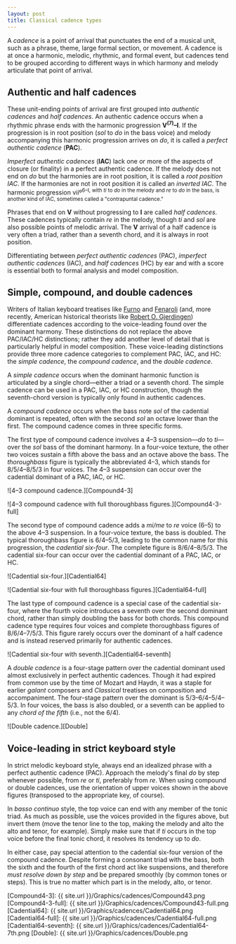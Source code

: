 ```yaml
---
layout: post
title: Classical cadence types
---
```


A *cadence* is a point of arrival that punctuates the end of a musical unit, such as a phrase, theme, large formal section, or movement. A cadence is at once a harmonic, melodic, rhythmic, and formal event, but cadences tend to be grouped according to different ways in which harmony and melody articulate that point of arrival.

## Authentic and half cadences

These unit-ending points of arrival are first grouped into *authentic cadences* and *half cadences*. An authentic cadence occurs when a rhythmic phrase ends with the harmonic progression **V<sup>(7)</sup>–I**. If the progression is in root position (*sol* to *do* in the bass voice) and melody accompanying this harmonic progression arrives on *do*, it is called a *perfect authentic cadence* (**PAC**).

*Imperfect authentic cadences* (**IAC**) lack one or more of the aspects of closure (or finality) in a perfect authentic cadence. If the melody does not end on *do* but the harmonies are in root position, it is called a *root position IAC*. If the harmonies are not in root position it is called an *inverted IAC*. The harmonic progression viiº<sup>6–I, with *ti* to *do* in the melody and *re* to *do* in the bass, is another kind of IAC, sometimes called a "contrapuntal cadence."

Phrases that end on **V** without progressing to **I** are called *half cadences*. These cadences typically contain *re* in the melody, though *ti* and *sol* are also possible points of melodic arrival. The **V** arrival of a half cadence is very often a triad, rather than a seventh chord, and it is always in root position.


Differentiating between *perfect authentic cadences* (PAC), *imperfect authentic cadences* (IAC), and *half cadences* (HC) by ear and with a score is essential both to formal analysis and model composition.


## Simple, compound, and double cadences

Writers of Italian keyboard treatises like [Furno][Furno] and [Fenaroli][Fenaroli] (and, more recently, American historical theorists like [Robert O. Gjerdingen][Gjerdingen]) differentiate cadences according to the voice-leading found over the dominant harmony. These distinctions do not replace the above PAC/IAC/HC distinctions; rather they add another level of detail that is particularly helpful in model composition. These voice-leading distinctions provide three more cadence categories to complement PAC, IAC, and HC: the *simple cadence*, the *compound cadence*, and the *double cadence*.

A *simple cadence* occurs when the dominant harmonic function is articulated by a single chord—either a triad or a seventh chord. The simple cadence can be used in a PAC, IAC, or HC construction, though the seventh-chord version is typically only found in authentic cadences.

A *compound cadence* occurs when the bass note *sol* of the cadential dominant is repeated, often with the second *sol* an octave lower than the first. The compound cadence comes in three specific forms.

The first type of compound cadence involves a 4–3 suspension—*do* to *ti*—over the *sol* bass of the dominant harmony. In a four-voice texture, the other two voices sustain a fifth above the bass and an octave above the bass. The *thoroughbass* figure is typically the abbreviated 4–3, which stands for 8/5/4–8/5/3 in four voices. The 4–3 suspension can occur over the cadential dominant of a PAC, IAC, or HC.

![4–3 compound cadence.][Compound4-3]

![4–3 compound cadence with full thoroughbass figures.][Compound4-3-full]

The second type of compound cadence adds a *mi/me* to *re* voice (6–5) to the above 4–3 suspension. In a four-voice texture, the bass is doubled. The typical thoroughbass figure is 6/4–5/3, leading to the common name for this progression, the *cadential six-four*. The complete figure is 8/6/4–8/5/3.  The cadential six-four can occur over the cadential dominant of a PAC, IAC, or HC.

![Cadential six-four.][Cadential64]

![Cadential six-four with full thoroughbass figures.][Cadential64-full]

The last type of compound cadence is a special case of the cadential six-four, where the fourth voice introduces a seventh over the second dominant chord, rather than simply doubling the bass for both chords. This compound cadence type requires four voices and complete thoroughbass figures of 8/6/4–7/5/3. This figure rarely occurs over the dominant of a half cadence and is instead reserved primarily for authentic cadences.

![Cadential six-four with seventh.][Cadential64-seventh]

A *double cadence* is a four-stage pattern over the cadential dominant used almost exclusively in perfect authentic cadences. Though it had expired from common use by the time of Mozart and Haydn, it was a staple for earlier *galant* composers and *Classical* treatises on composition and accompaniment. The four-stage pattern over the dominant is 5/3–6/4–5/4–5/3. In four voices, the bass is also doubled, or a seventh can be applied to any *chord of the fifth* (i.e., not the 6/4).

![Double cadence.][Double]

## Voice-leading in strict keyboard style

In strict melodic keyboard style, always end an idealized phrase with a perfect authentic cadence (PAC). Approach the melody's final *do* by step whenever possible, from *re* or *ti*, preferably from *re*. When using compound or double cadences, use the orientation of upper voices shown in the above figures (transposed to the appropriate key, of course).

In *basso continuo* style, the top voice can end with any member of the tonic triad. As much as possible, use the voices provided in the figures above, but invert them (move the tenor line to the top, making the melody and alto the alto and tenor, for example). Simply make sure that if *ti* occurs in the top voice before the final tonic chord, it resolves its tendency up to *do*.

In either case, pay special attention to the cadential six-four version of the compound cadence. Despite forming a consonant triad with the bass, both the sixth and the fourth of the first chord act like suspensions, and therefore *must resolve down by step* and be prepared smoothly (by common tones or steps). This is true no matter which part is in the melody, alto, or tenor.





[Furno]: http://faculty-web.at.northwestern.edu/music/gjerdingen/partimenti/collections/Furno/regoleP5.htm
[Fenaroli]: http://faculty-web.at.northwestern.edu/music/gjerdingen/partimenti/collections/Fenaroli/Regole/regoleP3.htm
[Gjerdingen]: http://faculty-web.at.northwestern.edu/music/gjerdingen/index.htm
[Compound4-3]: {{ site.url }}/Graphics/cadences/Compound43.png
[Compound4-3-full]: {{ site.url }}/Graphics/cadences/Compound43-full.png
[Cadential64]: {{ site.url }}/Graphics/cadences/Cadential64.png
[Cadential64-full]: {{ site.url }}/Graphics/cadences/Cadential64-full.png
[Cadential64-seventh]: {{ site.url }}/Graphics/cadences/Cadential64-7th.png
[Double]: {{ site.url }}/Graphics/cadences/Double.png
